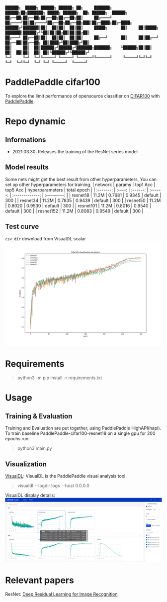 ```
██████╗  █████╗ ██████╗ ██████╗ ██╗     ███████╗     ██████╗██╗███████╗ █████╗ ██████╗  ██╗ ██████╗  ██████╗ 
██╔══██╗██╔══██╗██╔══██╗██╔══██╗██║     ██╔════╝    ██╔════╝██║██╔════╝██╔══██╗██╔══██╗███║██╔═████╗██╔═████╗
██████╔╝███████║██║  ██║██║  ██║██║     █████╗      ██║     ██║█████╗  ███████║██████╔╝╚██║██║██╔██║██║██╔██║
██╔═══╝ ██╔══██║██║  ██║██║  ██║██║     ██╔══╝      ██║     ██║██╔══╝  ██╔══██║██╔══██╗ ██║████╔╝██║████╔╝██║
██║     ██║  ██║██████╔╝██████╔╝███████╗███████╗    ╚██████╗██║██║     ██║  ██║██║  ██║ ██║╚██████╔╝╚██████╔╝
╚═╝     ╚═╝  ╚═╝╚═════╝ ╚═════╝ ╚══════╝╚══════╝     ╚═════╝╚═╝╚═╝     ╚═╝  ╚═╝╚═╝  ╚═╝ ╚═╝ ╚═════╝  ╚═════╝
```
# PaddlePaddle cifar100
To explore the limit performance of opensource classifier on [CIFAR100](https://www.cs.toronto.edu/~kriz/cifar.html) with [PaddlePaddle](https://github.com/PaddlePaddle/Paddle).

# Repo dynamic
## Informations
- 2021.03.30: Releases the training of the ResNet series model

## Model results
Some nets might get the best result from other hyperparameters, You can set up other hyperparameters for training.
|  network  | params | top1 Acc | top5 Acc | hyperparameters | total epoch |
| :-------: | :----: | :------: | :------: | :-------------: | :---------: |
| resnet18 |  11.2M  |  0.7681   |  0.9345   |   default  |     300     |
| resnet34 |  11.2M  |  0.7835   |  0.9439  |   default  |     300     |
| resnet50 |  11.2M  |  0.8020   |  0.9530  |   default  |     300     |
| resnet101 |  11.2M  |  0.8016   |  0.9540  |   default  |     300     |
| resnet152 |  11.2M  |  0.8083   |  0.9549  |   default  |     300     |
## Test curve
`csv_dir` download from VisualDL scalar
![Test curve](.github/acc_top1_curve.png)
# Requirements
> python3 -m pip install -r requirements.txt

# Usage
## Training & Evaluation
Training and Evaluation are put together, using PaddlePaddle HighAPI(hapi). To train baseline PaddlePaddle-cifar100-resnet18 on a single gpu for 200 epochs run:
> python3 main.py

## Visualization
[VisualDL](https://www.paddlepaddle.org.cn/documentation/docs/zh/guides/03_VisualDL/visualdl.html#visualdl): VisualDL is the PaddlePaddle visual analysis tool.
> visualdl --logdir logs --host 0.0.0.0

VisualDL display details:
![visuadlpage](.github/visualdl.png)
# Relevant papers
ResNet: [Deep Residual Learning for Image Recognition](https://arxiv.org/abs/1512.03385v1)